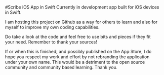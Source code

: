 #Scribe iOS App in Swift
Currently in development app built for iOS devices in Swift.

I am hosting this project on Github as a way for others to learn and also for myself to improve my own coding capabilities.

Do take a look at the code and feel free to use bits and pieces if they fit your need. Remember to thank your sources!

If or when this is finished, and possibly published on the App Store, I do hope you respect my work and effort by not rebranding the application under your own name. This would be a detriment to the open source community and community based learning. Thank you.
